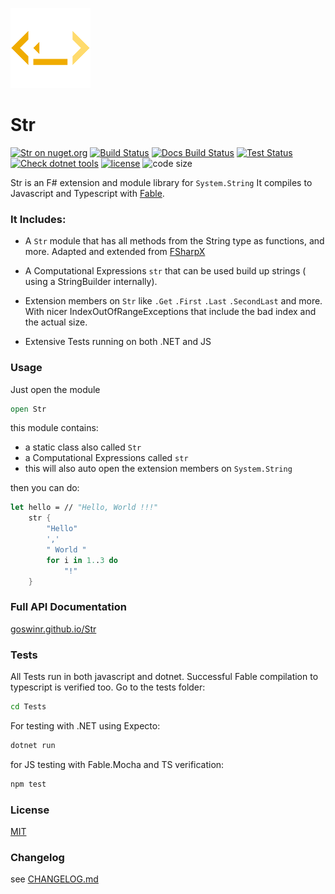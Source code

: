 ![Logo](https://raw.githubusercontent.com/goswinr/Str/main/Docs/img/logo128.png)
# Str

[![Str on nuget.org](https://img.shields.io/nuget/v/Str)](https://www.nuget.org/packages/Str/)
[![Build Status](https://github.com/goswinr/Str/actions/workflows/build.yml/badge.svg)](https://github.com/goswinr/Str/actions/workflows/build.yml)
[![Docs Build Status](https://github.com/goswinr/Str/actions/workflows/docs.yml/badge.svg)](https://github.com/goswinr/Str/actions/workflows/docs.yml)
[![Test Status](https://github.com/goswinr/Str/actions/workflows/test.yml/badge.svg)](https://github.com/goswinr/Str/actions/workflows/test.yml)
[![Check dotnet tools](https://github.com/goswinr/Str/actions/workflows/outdatedDotnetTool.yml/badge.svg)](https://github.com/goswinr/Str/actions/workflows/outdatedDotnetTool.yml)
[![license](https://img.shields.io/github/license/goswinr/Str)](LICENSE.md)
![code size](https://img.shields.io/github/languages/code-size/goswinr/Str.svg)

Str is an F# extension and module library for `System.String`
It compiles to Javascript and Typescript with [Fable](https://fable.io/).

### It Includes:

- A `Str` module that has all methods from the String type as functions, and more. Adapted and extended from [FSharpX](https://github.com/fsprojects/FSharpx.Extras/blob/master/src/FSharpx.Extras/String.fs)
- A  Computational Expressions `str` that can be used build up strings ( using a StringBuilder internally).
- Extension members on `Str` like `.Get` `.First` `.Last` `.SecondLast` and more.
With nicer IndexOutOfRangeExceptions that include the bad index and the actual size.

- Extensive Tests running on both .NET and JS

### Usage
Just open the module

```fsharp
open Str
```

this module contains:
- a static class also called `Str`
- a Computational Expressions called `str`
- this will also auto open the extension members on `System.String`

then you can do:

```fsharp
let hello = // "Hello, World !!!"
    str {
        "Hello"
        ','
        " World "
        for i in 1..3 do
            "!"
    }
```

### Full API Documentation

[goswinr.github.io/Str](https://goswinr.github.io/Str/reference/str.html)


### Tests
All Tests run in both javascript and dotnet.
Successful Fable compilation to typescript is verified too.
Go to the tests folder:

```bash
cd Tests
```

For testing with .NET using Expecto:

```bash
dotnet run
```

for JS testing with Fable.Mocha and TS verification:

```bash
npm test
```

### License
[MIT](https://github.com/goswinr/Str/blob/main/LICENSE.md)

### Changelog
see [CHANGELOG.md](https://github.com/goswinr/Str/blob/main/CHANGELOG.md)